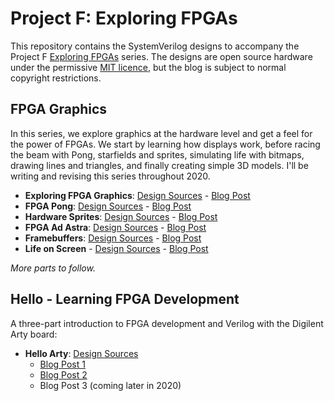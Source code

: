 # Project F: Exploring FPGAs

This repository contains the SystemVerilog designs to accompany the Project F [Exploring FPGAs](https://projectf.io/tags/explore/) series. The designs are open source hardware under the permissive [MIT licence](LICENSE), but the blog is subject to normal copyright restrictions.

## FPGA Graphics

In this series, we explore graphics at the hardware level and get a feel for the power of FPGAs. We start by learning how displays work, before racing the beam with Pong, starfields and sprites, simulating life with bitmaps, drawing lines and triangles, and finally creating simple 3D models. I'll be writing and revising this series throughout 2020.

* **Exploring FPGA Graphics**: [Design Sources](fpga-graphics) - [Blog Post](https://projectf.io/posts/fpga-graphics/)
* **FPGA Pong**: [Design Sources](fpga-pong) - [Blog Post](https://projectf.io/posts/fpga-pong/)
* **Hardware Sprites**: [Design Sources](hardware-sprites) - [Blog Post](https://projectf.io/posts/hardware-sprites/)
* **FPGA Ad Astra**: [Design Sources](fpga-ad-astra) - [Blog Post](https://projectf.io/posts/fpga-ad-astra/)
* **Framebuffers**: [Design Sources](framebuffers) - [Blog Post](https://projectf.io/posts/framebuffers/)
* **Life on Screen** - [Design Sources](life-on-screen) - [Blog Post](https://projectf.io/posts/life-on-screen/)

_More parts to follow._

## Hello - Learning FPGA Development

A three-part introduction to FPGA development and Verilog with the Digilent Arty board:

* **Hello Arty**: [Design Sources](hello-arty)
    * [Blog Post 1](https://projectf.io/posts/hello-arty-1/)
    * [Blog Post 2](https://projectf.io/posts/hello-arty-2/)
    * Blog Post 3 (coming later in 2020)
